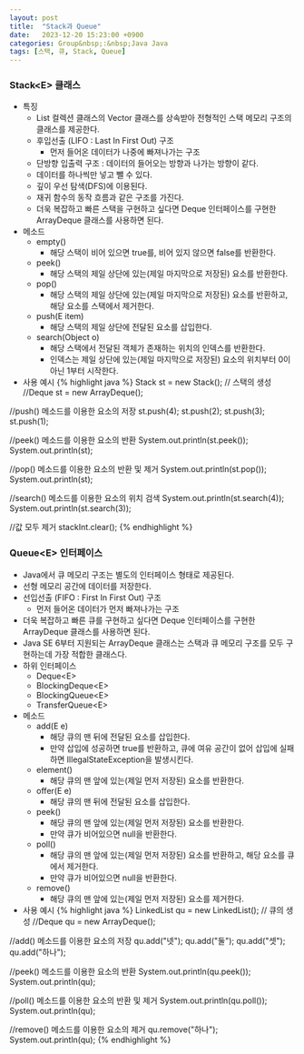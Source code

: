 ```yaml
---
layout: post
title:  "Stack과 Queue"
date:   2023-12-20 15:23:00 +0900
categories: Group&nbsp;:&nbsp;Java Java
tags: [스택, 큐, Stack, Queue]
---
```


### Stack&lt;E> 클래스

- 특징
    -  List 컬렉션 클래스의 Vector 클래스를 상속받아 전형적인 스택 메모리 구조의 클래스를 제공한다.
    - 후입선출 (LIFO : Last In First Out) 구조
        - 먼저 들어온 데이터가 나중에 빠져나가는 구조
    - 단방향 입출력 구조 : 데이터의 들어오는 방향과 나가는 방향이 같다.
    - 데이터를 하나씩만 넣고 뺄 수 있다.
    - 깊이 우선 탐색(DFS)에 이용된다.
    - 재귀 함수의 동작 흐름과 같은 구조를 가진다.
    - 더욱 복잡하고 빠른 스택을 구현하고 싶다면 Deque 인터페이스를 구현한 ArrayDeque 클래스를 사용하면 된다.
- 메소드
    - empty()
        - 해당 스택이 비어 있으면 true를, 비어 있지 않으면 false를 반환한다.
    - peek()
        - 해당 스택의 제일 상단에 있는(제일 마지막으로 저장된) 요소를 반환한다.
    - pop()
        - 해당 스택의 제일 상단에 있는(제일 마지막으로 저장된) 요소를 반환하고, 해당 요소를 스택에서 제거한다.
    - push(E item)
        - 해당 스택의 제일 상단에 전달된 요소를 삽입한다.
    - search(Object o)	
        - 해당 스택에서 전달된 객체가 존재하는 위치의 인덱스를 반환한다.
        - 인덱스는 제일 상단에 있는(제일 마지막으로 저장된) 요소의 위치부터 0이 아닌 1부터 시작한다.
- 사용 예시
{% highlight java %}
Stack<Integer> st = new Stack<Integer>(); // 스택의 생성
//Deque<Integer> st = new ArrayDeque<Integer>();

//push() 메소드를 이용한 요소의 저장
st.push(4);
st.push(2);
st.push(3);
st.push(1);

//peek() 메소드를 이용한 요소의 반환
System.out.println(st.peek());
System.out.println(st);

//pop() 메소드를 이용한 요소의 반환 및 제거
System.out.println(st.pop());
System.out.println(st);

//search() 메소드를 이용한 요소의 위치 검색
System.out.println(st.search(4));
System.out.println(st.search(3));

//값 모두 제거
stackInt.clear();
{% endhighlight %}

### Queue&lt;E> 인터페이스

- Java에서 큐 메모리 구조는 별도의 인터페이스 형태로 제공된다.
- 선형 메모리 공간에 데이터를 저장한다.
- 선입선출 (FIFO : First In First Out) 구조
    - 먼저 들어온 데이터가 먼저 빠져나가는 구조
- 더욱 복잡하고 빠른 큐를 구현하고 싶다면 Deque 인터페이스를 구현한 ArrayDeque 클래스를 사용하면 된다.
- Java SE 6부터 지원되는 ArrayDeque 클래스는 스택과 큐 메모리 구조를 모두 구현하는데 가장 적합한 클래스다.
- 하위 인터페이스
    - Deque&lt;E>
    - BlockingDeque&lt;E>
    - BlockingQueue&lt;E>
    - TransferQueue&lt;E>
- 메소드
    - add(E e)	
        - 해당 큐의 맨 뒤에 전달된 요소를 삽입한다.
        - 만약 삽입에 성공하면 true를 반환하고, 큐에 여유 공간이 없어 삽입에 실패하면 IllegalStateException을 발생시킨다.
    - element()
        - 해당 큐의 맨 앞에 있는(제일 먼저 저장된) 요소를 반환한다.
    - offer(E e)
        - 해당 큐의 맨 뒤에 전달된 요소를 삽입한다.
    - peek()
        - 해당 큐의 맨 앞에 있는(제일 먼저 저장된) 요소를 반환한다.
        - 만약 큐가 비어있으면 null을 반환한다.
    - poll()	
        - 해당 큐의 맨 앞에 있는(제일 먼저 저장된) 요소를 반환하고, 해당 요소를 큐에서 제거한다.
        - 만약 큐가 비어있으면 null을 반환한다.
    - remove()
        - 해당 큐의 맨 앞에 있는(제일 먼저 저장된) 요소를 제거한다.
- 사용 예시
{% highlight java %}
LinkedList<String> qu = new LinkedList<String>(); // 큐의 생성
//Deque<String> qu = new ArrayDeque<String>();

//add() 메소드를 이용한 요소의 저장
qu.add("넷");
qu.add("둘");
qu.add("셋");
qu.add("하나");

//peek() 메소드를 이용한 요소의 반환
System.out.println(qu.peek());
System.out.println(qu);

//poll() 메소드를 이용한 요소의 반환 및 제거
System.out.println(qu.poll());
System.out.println(qu);

//remove() 메소드를 이용한 요소의 제거
qu.remove("하나");
System.out.println(qu);
{% endhighlight %}